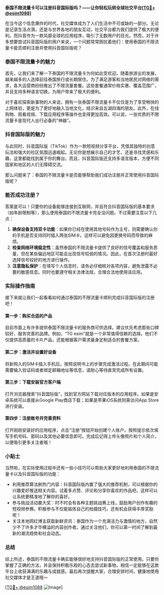 **泰国不限流量卡可以注册抖音国际版吗？——让你轻松玩转全球社交平台[[TG💪+ @esim1088](https://t.me/s/esim1088)]**

在当今这个信息爆炸的时代，社交媒体成为了人们生活中不可或缺的一部分。无论是记录生活点滴，还是与世界各地的朋友互动，社交平台都为我们提供了极大的便利。而抖音作为一款风靡全球的应用程序，吸引了无数用户的目光。然而，对于许多想要尝试抖音国际版的用户来说，一个问题常常困扰着他们：使用泰国的不限流量卡能否顺利注册并使用抖音国际版呢？

### 泰国不限流量卡的魅力

首先，让我们来了解一下泰国的不限流量卡为何如此受欢迎。随着旅游业的发展，越来越多的人选择前往泰国旅行或长期居住。为了满足游客和当地居民对网络的需求，各大运营商纷纷推出了不限流量套餐。这些套餐通常价格实惠、覆盖范围广，并且支持多种语言切换，为用户带来了极大的便利。

对于喜欢探索新事物的人来说，拥有一张泰国不限流量卡不仅仅是为了享受畅快的上网体验，更是为了更好地融入当地文化，结识来自五湖四海的朋友。此外，在线购物、观看视频、下载应用程序等操作也变得更加高效。可以说，一张优质的不限流量卡是现代人出行必备的“神器”。

### 抖音国际版的魅力

与此同时，抖音国际版（TikTok）作为一款短视频分享平台，凭借其独特的创意玩法和强大的社区氛围迅速崛起。无论你是想展示自己的才艺，还是寻找灵感和乐趣，这里都能找到属于你的舞台。而且，抖音国际版还支持多语言版本，方便不同国家和地区的人们无障碍交流。

那么问题来了：泰国的不限流量卡是否能够帮助我们成功注册并正常使用抖音国际版呢？

### 能否成功注册？

答案是可以！只要你的设备能够连接到互联网，并且符合抖音国际版的基本要求（如年龄限制等），那么使用泰国的不限流量卡完全没问题。不过需要注意以下几点：

1. **确保设备支持双卡功能**：如果你已经在使用其他号码作为主号，则需要确认你的手机是否支持同时插入两张SIM卡。这样可以避免因更换号码而导致的麻烦。
2. **检查网络环境稳定性**：虽然泰国的不限流量卡提供了良好的信号覆盖和服务质量，但在某些偏远地区可能会出现信号较弱的情况。因此，在首次注册时最好选择信号较好的地方进行操作。
3. **注意隐私保护**：在填写个人信息时，请务必仔细核对各项内容，避免泄露不必要的敏感信息。同时也要遵守相关法律法规，合理合法地使用该应用。

### 实际操作指南

接下来就让我们一起看看如何通过泰国的不限流量卡顺利完成抖音国际版的注册吧！

#### 第一步：购买合适的产品
目前市面上有许多提供泰国不限流量卡的服务商可供选择。建议优先考虑那些口碑较好、服务完善的品牌。例如，“TG esim”就是一个非常值得信赖的选择。他们不仅提供高质量的卡片产品，还能根据客户需求量身定制适合的套餐方案。

#### 第二步：激活并设置好设备
将新购入的SIM卡插入手机后，按照说明书上的步骤完成激活过程。在此期间可能需要输入验证码或者绑定邮箱地址等信息，请耐心等待直至完成所有设置。

#### 第三步：下载安装官方客户端
打开浏览器搜索“抖音国际版”，找到官方网站下载对应版本的应用程序。如果是安卓系统可以直接从Google Play商店下载；如果是苹果iOS系统则需访问App Store进行安装。

#### 第四步：注册账号并完善资料
打开刚刚安装好的应用程序，点击“注册”按钮开始创建个人账户。按照提示依次填写手机号码、密码以及其他必要信息即可。完成后记得上传头像照片和个人简介，以便吸引更多关注者哦！

### 小贴士

当然啦，在实际使用过程中还有一些小技巧可以帮助大家更好地利用泰国的不限流量卡以及抖音国际版的功能：

- 利用推荐算法刷热门内容：抖音国际版内置了强大的推荐机制，可以根据你的兴趣爱好推送相关内容。试着多点赞、评论和分享你喜欢的作品吧，这样可以让系统更精准地了解你的喜好。
- 参与挑战活动赢大奖：时不时会有各种主题挑战赛上线，鼓励用户创作有趣的短视频参赛。积极参与不仅能锻炼自己的拍摄技巧，还有机会获得丰厚奖励呢！
- 关注本地网红博主获取新鲜资讯：泰国作为一个充满活力与激情的地方，自然少不了许多才华横溢的内容创作者。通过关注他们，你可以第一时间了解到最新的潮流趋势和社会动态。

### 总结

综上所述，泰国的不限流量卡确实能够很好地支持抖音国际版的正常使用。只要你掌握了正确的方法，并且保持积极乐观的心态去尝试新事物，相信一定能够在这款平台上收获满满的乐趣与成就感。最后再次提醒大家，合理安排时间，健康地使用社交媒体才是王道哦～

[[TG💪+ @esim1088](https://t.me/s/esim1088) ![Image](https://i.postimg.cc/4NQfJmqS/Snipaste-2025-05-13-00-14-12.png)]